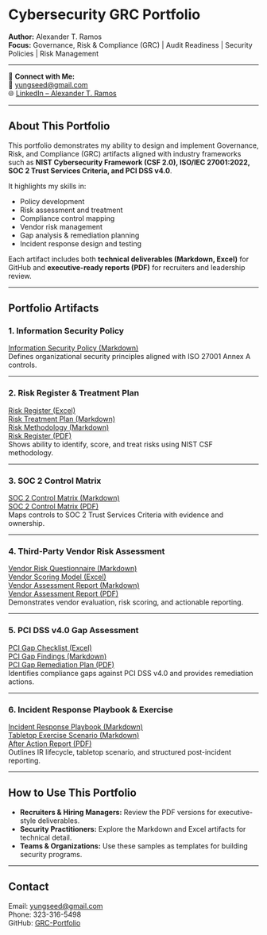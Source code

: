 # Cybersecurity GRC Portfolio  
**Author:** Alexander T. Ramos  
**Focus:** Governance, Risk & Compliance (GRC) | Audit Readiness | Security Policies | Risk Management  

---

💼 **Connect with Me:**  
📧 [yungseed@gmail.com](mailto:yungseed@gmail.com)  
🌐 [LinkedIn – Alexander T. Ramos](https://www.linkedin.com/in/alex-r-68115231)

---

## About This Portfolio  
This portfolio demonstrates my ability to design and implement Governance, Risk, and Compliance (GRC) artifacts aligned with industry frameworks such as **NIST Cybersecurity Framework (CSF 2.0), ISO/IEC 27001:2022, SOC 2 Trust Services Criteria, and PCI DSS v4.0**.  

It highlights my skills in:  
- Policy development  
- Risk assessment and treatment  
- Compliance control mapping  
- Vendor risk management  
- Gap analysis & remediation planning  
- Incident response design and testing  

Each artifact includes both **technical deliverables (Markdown, Excel)** for GitHub and **executive-ready reports (PDF)** for recruiters and leadership review.  

---

## Portfolio Artifacts  

### 1. Information Security Policy  
[Information Security Policy (Markdown)](./Policies/Information_Security_Policy.md)  
Defines organizational security principles aligned with ISO 27001 Annex A controls.  

---

### 2. Risk Register & Treatment Plan  
[Risk Register (Excel)](./Risk-Management/Risk_Register.xlsx)  
[Risk Treatment Plan (Markdown)](./Risk-Management/Risk_Treatment_Plan.md)  
[Risk Methodology (Markdown)](./Risk-Management/Risk_Methodology.md)  
[Risk Register (PDF)](./Risk-Management/Risk_Register.pdf)  
Shows ability to identify, score, and treat risks using NIST CSF methodology.  

---

### 3. SOC 2 Control Matrix  
[SOC 2 Control Matrix (Markdown)](./SOC2/SOC2_Control_Matrix.md)  
[SOC 2 Control Matrix (PDF)](./SOC2/SOC2_Control_Matrix.pdf)  
Maps controls to SOC 2 Trust Services Criteria with evidence and ownership.  

---

### 4. Third-Party Vendor Risk Assessment  
[Vendor Risk Questionnaire (Markdown)](./Third-Party-Risk/Vendor_Risk_Questionnaire.md)  
[Vendor Scoring Model (Excel)](./Third-Party-Risk/Vendor_Scoring_Model.xlsx)  
[Vendor Assessment Report (Markdown)](./Third-Party-Risk/Vendor_Assessment_Report.md)  
[Vendor Assessment Report (PDF)](./Third-Party-Risk/Vendor_Assessment_Report.pdf)  
Demonstrates vendor evaluation, risk scoring, and actionable reporting.  

---

### 5. PCI DSS v4.0 Gap Assessment  
[PCI Gap Checklist (Excel)](./PCI/PCI_Gap_Checklist.xlsx)  
[PCI Gap Findings (Markdown)](./PCI/PCI_Gap_Findings.md)  
[PCI Gap Remediation Plan (PDF)](./PCI/PCI_Gap_Remediation_Plan.pdf)  
Identifies compliance gaps against PCI DSS v4.0 and provides remediation actions.  

---

### 6. Incident Response Playbook & Exercise  
[Incident Response Playbook (Markdown)](./Incident-Response/IR_Playbook.md)  
[Tabletop Exercise Scenario (Markdown)](./Incident-Response/IR_Tabletop_Scenario.md)  
[After Action Report (PDF)](./Incident-Response/IR_After_Action_Report.pdf)  
Outlines IR lifecycle, tabletop scenario, and structured post-incident reporting.  

---

## How to Use This Portfolio  
- **Recruiters & Hiring Managers:** Review the PDF versions for executive-style deliverables.  
- **Security Practitioners:** Explore the Markdown and Excel artifacts for technical detail.  
- **Teams & Organizations:** Use these samples as templates for building security programs.  

---

## Contact  
Email: yungseed@gmail.com  
Phone: 323-316-5498  
GitHub: [GRC-Portfolio](https://github.com/YourUsername/GRC-Portfolio)  
